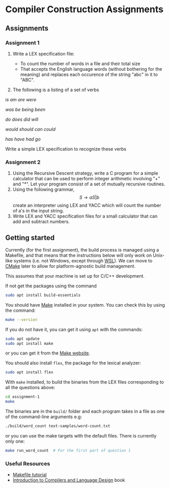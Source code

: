 # Compiler Construction Assignments

## Assignments

### Assignment 1

1. Write a LEX specification file:

   - To count the number of words in a file and their total size
   - That accepts the English language words (without bothering for the meaning) and replaces each occurence of the string "abc" in it to "ABC".

2. The following is a listing of a set of verbs

_is am are were_

_was be being been_

_do does did will_

_would should can could_

_has have had go_

Write a simple LEX specification to recognize these verbs

### Assignment 2

1. Using the Recursive Descent strategy, write a C program for a simple calculator that can be used to perform integer arithmetic involving "+" and "\*". Let your program consist of a set of mutually recursive routines.
2. Using the following grammar,
   $$ S \longrightarrow aS | b $$
   create an interpreter using LEX and YACC which will count the number of a's in the input string.
3. Write LEX and YACC specification files for a small calculator that can add and subtract numbers.

## Getting started

Currently (for the first assignment), the build process is managed using a Makefile, and that means that
the instructions below will only work on Unix-like systems (i.e. not Windows, except through [WSL](https://learn.microsoft.com/en-us/windows/wsl/about)). We can move to [CMake](https://cmake.org/) later to allow for platform-agnostic build management.

This assumes that your machine is set up for C/C++ development.

If not get the packages using the command

```bash
sudo apt install build-essentials
```

You should have [Make](https://www.gnu.org/software/make/) installed in your system. You can check this by using the command:

```bash
make --version
```

If you do not have it, you can get it using `apt` with the commands:

```bash
sudo apt update
sudo apt install make
```

or you can get it from the [Make website](https://www.gnu.org/software/make/#download).

You should also install `flex`, the package for the lexical analyzer:

```bash
sudo apt install flex
```

With `make` installed, to build the binaries from the LEX files corresponding to all the questions above:

```bash
cd assignment-1
make
```

The binaries are in the `build/` folder and each program takes in a file as one of the command-line arguments e.g:

```bash
./build/word_count text-samples/word-count.txt
```

or you can use the make targets with the default files. There is currently only one:

```bash
make run_word_count  # For the first part of question 1
```

### Useful Resources

- [Makefile tutorial](https://makefiletutorial.com)
- [Introduction to Compilers and Language Design](https://www3.nd.edu/~dthain/compilerbook/) book
